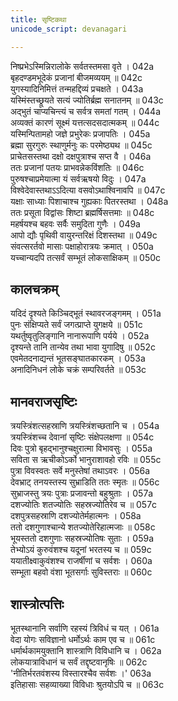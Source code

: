 ```yaml
---
title: सृष्टिकथा
unicode_script: devanagari

---
```

निष्प्रभेऽस्मिन्निरालोके सर्वतस्तमसा वृते ।	042a  
बृहदण्डमभूदेकं प्रजानां बीजमव्ययम् ॥	042c  
युगस्यादिनिमित्तं तन्महद्दिव्यं प्रचक्षते ।	043a  
यस्मिंस्तच्छ्रूयते सत्यं ज्योतिर्ब्रह्म सनातनम् ॥	043c  
अद्भुतं चाप्यचिन्त्यं च सर्वत्र समतां गतम् ।	044a  
अव्यक्तं कारणं सूक्ष्मं यत्तत्सदसदात्मकम् ॥	044c  
यस्मिन्पितामहो जज्ञे प्रभुरेकः प्रजापतिः ।	045a  
ब्रह्मा सुरगुरुः स्थाणुर्मनुः कः परमेष्ठ्यथ ॥	045c  
प्राचेतसस्तथा दक्षो दक्षपुत्राश्च सप्त वै ।	046a  
ततः प्रजानां पतयः प्राभवन्नेकविंशतिः ॥	046c  
पुरुषश्चाप्रमेयात्मा यं सर्वऋषयो विदुः ।	047a  
विश्वेदेवास्तथाऽऽदित्या वसवोऽथाश्विनावपि ॥	047c  
यक्षाः साध्याः पिशाचाश्च गुह्यकाः पितरस्तथा ।	048a  
ततः प्रसूता विद्वांसः शिष्टा ब्रह्मर्षिसत्तमाः ॥	048c  
महर्षयश्च बहवः सर्वैः समुदिता गुणैः ।	049a  
आपो द्यौः पृथिवी वायुरन्तरिक्षं दिशस्तथा ॥	049c  
संवत्सरर्तवो मासाः पक्षाहोरात्रयः क्रमात् ।	050a  
यच्चान्यदपि तत्सर्वं सम्भूतं लोकसाक्षिकम् ॥	050c  

## कालचक्रम्
यदिदं दृश्यते किञ्चिद्भूतं स्थावरजङ्गमम् ।	051a  
पुनः संक्षिप्यते सर्वं जगत्प्राप्ते युगक्षये ॥	051c  
यथर्तुष्वृतुलिङ्गानि नानारूपाणि पर्यये ।	052a  
दृश्यन्ते तानि तान्येव तथा भावा युगादिषु ॥	052c  
एवमेतदनाद्यन्तं भूतसङ्घातकारकम् ।	053a  
अनादिनिधनं लोके चक्रं सम्परिवर्तते ॥	053c  

## मानवराजसृष्टिः
त्रयस्त्रिंशत्सहस्राणि त्रयस्त्रिंशच्छतानि च ।	054a  
त्रयस्त्रिंशच्च देवानां सृष्टिः संक्षेपलक्षणा ॥	054c  
दिवः पुत्रो बृहद्भानुश्चक्षुरात्मा विभावसुः ।	055a  
सविता स ऋचीकोऽर्को भानुराशावहो रविः ॥	055c  
पुत्रा विवस्वतः सर्वे मनुस्तेषां तथाऽवरः ।	056a  
देवभ्राट् तनयस्तस्य सुभ्राडिति ततः स्मृतः ॥	056c  
सुभ्राजस्तु त्रयः पुत्राः प्रजावन्तो बहुश्रुताः ।	057a  
दशज्योतिः शतज्योतिः सहस्रज्योतिरेव च ॥	057c  
दशपुत्रसहस्राणि दशज्योतेर्महात्मनः ।	058a  
ततो दशगुणाश्चान्ये शतज्योतेरिहात्मजाः ॥	058c  
भूयस्ततो दशगुणाः सहस्रज्योतिषः सुताः ।	059a  
तेभ्योऽयं कुरुवंशश्च यदूनां भरतस्य च ॥	059c  
ययातीक्ष्वाकुवंशश्च राजर्षीणां च सर्वशः ।	060a  
सम्भूता बहवो वंशा भूतसर्गाः सुविस्तराः ॥ 	060c  

## शास्त्रोत्पत्तिः
भूतस्थानानि सर्वाणि रहस्यं त्रिविधं च यत् ।	061a  
वेदा योगः सविज्ञानो धर्मोऽर्थः काम एव च ॥	061c  
धर्मार्थकामयुक्तानि शास्त्राणि विविधानि च ।	062a  
लोकयात्राविधानं च सर्वं तद्दृष्टवानृषिः ॥	062c  
\'नीतिर्भरतवंशस्य विस्तारश्चैव सर्वशः ।\'	063a  
इतिहासाः सहव्याख्या विविधाः श्रुतयोऽपि च ॥	063c  
